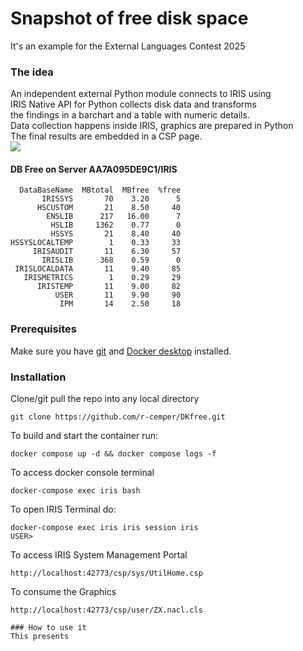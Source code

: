 # Snapshot of free disk space
It's an example for the External Languages Contest 2025   
### The idea
An independent external Python module connects to IRIS using  
IRIS Native API for Python collects disk data and transforms  
the findings in a barchart and a table with numeric details.  
Data collection happens inside IRIS, graphics are prepared in Python   
The final results are embedded in a CSP page.  
<img src=https://github.com/r-cemper/DKfree/blob/master/tab.jpg>    
#### DB Free on Server AA7A095DE9C1/IRIS  
````
  DataBaseName  MBtotal  MBfree  %free    
       IRISSYS       70    3.20      5   
      HSCUSTOM       21    8.50     40  
        ENSLIB      217   16.00      7   
         HSLIB     1362    0.77      0   
         HSSYS       21    8.40     40   
HSSYSLOCALTEMP        1    0.33     33   
     IRISAUDIT       11    6.30     57  
       IRISLIB      368    0.59      0  
 IRISLOCALDATA       11    9.40     85   
   IRISMETRICS        1    0.29     29  
      IRISTEMP       11    9.00     82   
          USER       11    9.90     90   
           IPM       14    2.50     18   
````
           
### Prerequisites
Make sure you have [git](https://git-scm.com/book/en/v2/Getting-Started-Installing-Git) and [Docker desktop](https://www.docker.com/products/docker-desktop) installed.
### Installation
Clone/git pull the repo into any local directory
```
git clone https://github.com/r-cemper/DKfree.git
```
To build and start the container run:
```
docker compose up -d && docker compose logs -f
```
To access docker console terminal
```
docker-compose exec iris bash
```
To open IRIS Terminal do:
```
docker-compose exec iris iris session iris
USER>
```
To access IRIS System Management Portal
```
http://localhost:42773/csp/sys/UtilHome.csp
```
To consume the Graphics
```
http://localhost:42773/csp/user/ZX.nacl.cls
```
```
### How to use it
This presents  
